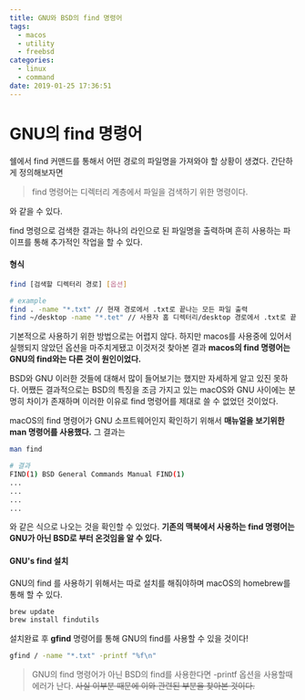 ```yaml
---
title: GNU와 BSD의 find 명령어
tags:
  - macos
  - utility
  - freebsd
categories:
  - linux
  - command
date: 2019-01-25 17:36:51
---
```


# GNU의 find 명령어

쉘에서 find 커맨드를 통해서 어떤 경로의 파일명을 가져와야 할 상황이 생겼다. 간단하게 정의해보자면

> find 명령어는 디렉터리 계층에서 파일을 검색하기 위한 명령이다. 

와 같을 수 있다. 

find 명령으로 검색한 결과는 하나의 라인으로 된 파일명을 출력하며 흔히 사용하는 파이프를 통해 추가적인 작업을 할 수 있다.

#### 형식

```sh
find [검색할 디렉터리 경로] [옵션]

# example
find . -name "*.txt" // 현재 경로에서 .txt로 끝나는 모든 파일 출력
find ~/desktop -name "*.tet" // 사용자 홈 디렉터리/desktop 경로에서 .txt로 끝나는 모든 파일 출력
```

기본적으로 사용하기 위한 방법으로는 어렵지 않다. 하지만 macos를 사용중에 있어서 실행되지 않았던 옵션을 마주치게됐고 이것저것 찾아본 결과 **macos의 find 명령어는 GNU의 find와는 다른 것이 원인이었다.** 

BSD와 GNU 이러한 것들에 대해서 많이 들어보기는 했지만 자세하게 알고 있진 못하다. 어쨌든 결과적으로는 BSD의 특징을 조금 가지고 있는 macOS와 GNU 사이에는 분명히 차이가 존재하며 이러한 이유로 find 명령어를 제대로 쓸 수 없었던 것이었다.

macOS의 find 명령어가 GNU 소프트웨어인지 확인하기 위해서 **매뉴얼을 보기위한 man 명령어를 사용했다.** 그 결과는 

```sh
man find

# 결과
FIND(1) BSD General Commands Manual FIND(1)
...
...
...
...
```

와 같은 식으로 나오는 것을 확인할 수 있었다. **기존의 맥북에서 사용하는 find 명령어는 GNU가 아닌 BSD로 부터 온것임을 알 수 있다.** 

#### GNU's find 설치

GNU의 find 를 사용하기 위해서는 따로 설치를 해줘야하며 macOS의 homebrew를 통해 할 수 있다.

```sh
brew update
brew install findutils
```

설치완료 후 **gfind** 명령어를 통해 GNU의 find를 사용할 수 있을 것이다!

```sh
gfind / -name "*.txt" -printf "%f\n"
```

> GNU의 find 명령어가 아닌 BSD의 find를 사용한다면 -printf 옵션을 사용할때 에러가 난다. ~~사실 이부분 때문에 이와 관련된 부분을 찾아본 것이다.~~ 

